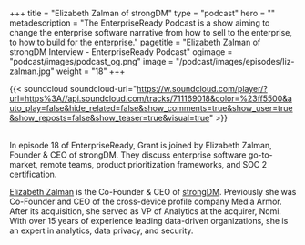 +++
title = "Elizabeth Zalman of strongDM"
type = "podcast"
hero = ""
metadescription = "The EnterpriseReady Podcast is a show aiming to change the enterprise software narrative from how to sell to the enterprise, to how to build for the enterprise."
pagetitle = "Elizabeth Zalman of strongDM Interview - EnterpriseReady Podcast"
ogimage = "podcast/images/podcast_og.png"
image = "/podcast/images/episodes/liz-zalman.jpg"
weight = "18"
+++

{{< soundcloud soundcloud-url="https://w.soundcloud.com/player/?url=https%3A//api.soundcloud.com/tracks/711169018&color=%23ff5500&auto_play=false&hide_related=false&show_comments=true&show_user=true&show_reposts=false&show_teaser=true&visual=true" >}}

\
In episode 18 of EnterpriseReady, Grant is joined by Elizabeth Zalman, Founder & CEO of strongDM. They discuss enterprise software go-to-market, remote teams, product prioritization frameworks, and SOC 2 certification.


[Elizabeth Zalman](https://www.crunchbase.com/person/liz-zalman) is the Co-Founder & CEO of [strongDM](https://www.strongdm.com/). Previously she was Co-Founder and CEO of the cross-device profile company Media Armor. After its acquisition, she served as VP of Analytics at the acquirer, Nomi. With over 15 years of experience leading data-driven organizations, she is an expert in analytics, data privacy, and security.
